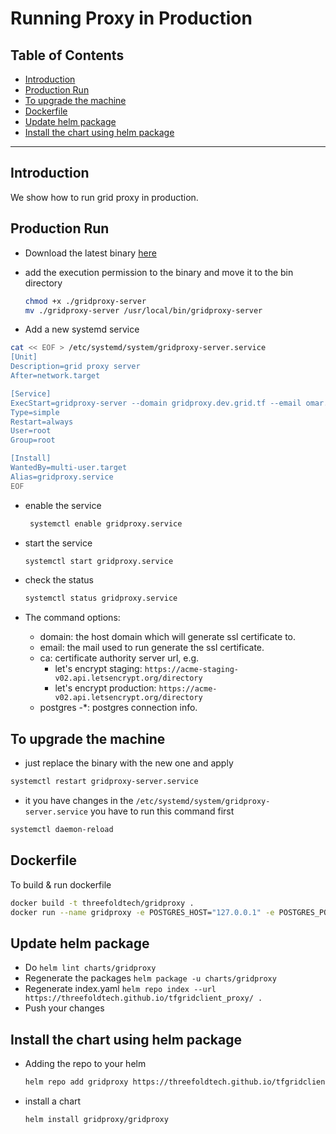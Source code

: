 <h1>Running Proxy in Production</h1>

<h2>Table of Contents</h2>

- [Introduction](#introduction)
- [Production Run](#production-run)
- [To upgrade the machine](#to-upgrade-the-machine)
- [Dockerfile](#dockerfile)
- [Update helm package](#update-helm-package)
- [Install the chart using helm package](#install-the-chart-using-helm-package)

***

## Introduction

We show how to run grid proxy in production.

## Production Run

- Download the latest binary [here](https://github.com/threefoldtech/tfgrid-sdk-go/tree/development/grid-client)
- add the execution permission to the binary and move it to the bin directory

  ```bash
  chmod +x ./gridproxy-server
  mv ./gridproxy-server /usr/local/bin/gridproxy-server
  ```

- Add a new systemd service

```bash
cat << EOF > /etc/systemd/system/gridproxy-server.service
[Unit]
Description=grid proxy server
After=network.target

[Service]
ExecStart=gridproxy-server --domain gridproxy.dev.grid.tf --email omar.elawady.alternative@gmail.com -ca https://acme-v02.api.letsencrypt.org/directory --postgres-host 127.0.0.1 --postgres-db db --postgres-password password --postgres-user postgres --mnemonics <insert user mnemonics>
Type=simple
Restart=always
User=root
Group=root

[Install]
WantedBy=multi-user.target
Alias=gridproxy.service
EOF
```

- enable the service

  ```bash
   systemctl enable gridproxy.service
  ```

- start the service

  ```bash
  systemctl start gridproxy.service
  ```

- check the status

  ```bash
  systemctl status gridproxy.service
  ```

- The command options:
  - domain: the host domain which will generate ssl certificate to.
  - email: the mail used to run generate the ssl certificate.
  - ca: certificate authority server url, e.g.
    - let's encrypt staging: `https://acme-staging-v02.api.letsencrypt.org/directory`
    - let's encrypt production: `https://acme-v02.api.letsencrypt.org/directory`
  - postgres -\*: postgres connection info.

## To upgrade the machine

- just replace the binary with the new one and apply

```bash
systemctl restart gridproxy-server.service
```

- it you have changes in the `/etc/systemd/system/gridproxy-server.service` you have to run this command first

```bash
systemctl daemon-reload
```

## Dockerfile

To build & run dockerfile

```bash
docker build -t threefoldtech/gridproxy .
docker run --name gridproxy -e POSTGRES_HOST="127.0.0.1" -e POSTGRES_PORT="5432" -e POSTGRES_DB="db" -e POSTGRES_USER="postgres" -e POSTGRES_PASSWORD="password" -e MNEMONICS="<insert user mnemonics>" threefoldtech/gridproxy
```

## Update helm package

- Do `helm lint charts/gridproxy`
- Regenerate the packages `helm package -u charts/gridproxy`
- Regenerate index.yaml `helm repo index --url https://threefoldtech.github.io/tfgridclient_proxy/ .`
- Push your changes

## Install the chart using helm package

- Adding the repo to your helm

  ```bash
  helm repo add gridproxy https://threefoldtech.github.io/tfgridclient_proxy/
  ```

- install a chart

  ```bash
  helm install gridproxy/gridproxy
  ```
